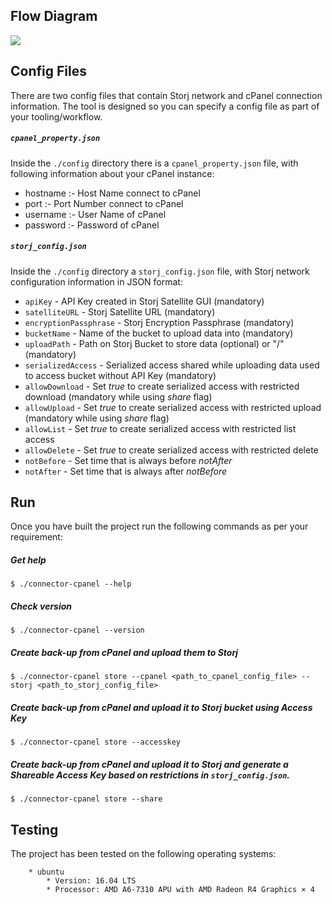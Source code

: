 ## Flow Diagram

![](https://github.com/storj-thirdparty/connector-cpanel/blob/master/README.assets/arch.drawio.png)

## Config Files

There are two config files that contain Storj network and cPanel connection information.  The tool is designed so you can specify a config file as part of your tooling/workflow.



##### `cpanel_property.json`

Inside the `./config` directory there is a  `cpanel_property.json` file, with following information about your cPanel instance:

* hostname :- Host Name connect to cPanel
* port	   :- Port Number connect to cPanel
* username :- User Name of cPanel
* password :- Password of cPanel

##### `storj_config.json`

Inside the `./config` directory a `storj_config.json` file, with Storj network configuration information in JSON format:

* `apiKey` - API Key created in Storj Satellite GUI (mandatory)
* `satelliteURL` - Storj Satellite URL (mandatory)
* `encryptionPassphrase` - Storj Encryption Passphrase (mandatory)
* `bucketName` - Name of the bucket to upload data into (mandatory)
* `uploadPath` - Path on Storj Bucket to store data (optional) or "/" (mandatory)
* `serializedAccess` - Serialized access shared while uploading data used to access bucket without API Key (mandatory)
* `allowDownload` - Set *true* to create serialized access with restricted download (mandatory while using *share* flag)
* `allowUpload` - Set *true* to create serialized access with restricted upload (mandatory while using *share* flag)
* `allowList` - Set *true* to create serialized access with restricted list access
* `allowDelete` - Set *true* to create serialized access with restricted delete
* `notBefore` - Set time that is always before *notAfter*
* `notAfter` - Set time that is always after *notBefore*



## Run

Once you have built the project run the following commands as per your requirement:

##### Get help

```
$ ./connector-cpanel --help
```

##### Check version

```
$ ./connector-cpanel --version
```

##### Create back-up from cPanel and upload them to Storj

```
$ ./connector-cpanel store --cpanel <path_to_cpanel_config_file> --storj <path_to_storj_config_file>
```

##### Create back-up from cPanel and upload it to Storj bucket using Access Key

```
$ ./connector-cpanel store --accesskey
```

##### Create back-up from cPanel and upload it to Storj and generate a Shareable Access Key based on restrictions in `storj_config.json`.

```
$ ./connector-cpanel store --share
```



##  Testing

The project has been tested on the following operating systems:

```
	* ubuntu
		* Version: 16.04 LTS
		* Processor: AMD A6-7310 APU with AMD Radeon R4 Graphics × 4
```
